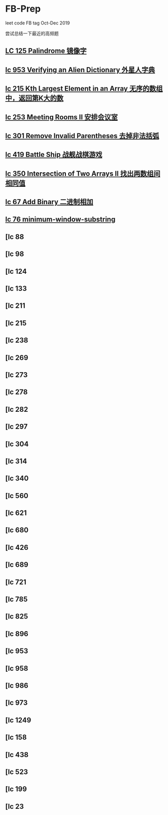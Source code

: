 # FB-Prep
leet code FB tag Oct-Dec 2019

尝试总结一下最近的高频题
## [LC 125 Palindrome 镜像字](https://github.com/azl397985856/leetcode/blob/master/problems/125.valid-palindrome.md)
## [lc 953 Verifying an Alien Dictionary 外星人字典](https://github.com/sam890306/FB-Prep/blob/master/lc953.md)
## [lc 215 Kth Largest Element in an Array 无序的数组中，返回第K大的数](https://github.com/azl397985856/leetcode/blob/master/problems/215.kth-largest-element-in-an-array.md)
## [lc 253 Meeting Rooms II 安排会议室](https://github.com/sam890306/FB-Prep/blob/master/lc-253.md)
## [lc 301 Remove Invalid Parentheses 去掉非法括弧](https://github.com/azl397985856/leetcode/blob/master/problems/301.remove-invalid-parentheses.md)
## [lc 419 Battle Ship 战舰战棋游戏](https://github.com/sam890306/FB-Prep/blob/master/lc%20419.md)
## [lc 350  Intersection of Two Arrays II 找出两数组间相同值](https://github.com/sam890306/FB-Prep/blob/master/lc-350.md)
## [lc 67 Add Binary 二进制相加](https://github.com/sam890306/FB-Prep/blob/master/lc-67.md)
## [lc 76 minimum-window-substring](https://github.com/sam890306/FB-Prep/blob/master/lc-76.md)
## [lc 88
## [lc 98
## [lc 124
## [lc 133
## [lc 211
## [lc 215
## [lc 238
## [lc 269
## [lc 273
## [lc 278
## [lc 282
## [lc 297
## [lc 304
## [lc 314
## [lc 340
## [lc 560
## [lc 621
## [lc 680
## [lc 426
## [lc 689
## [lc 721
## [lc 785
## [lc 825
## [lc 896
## [lc 953
## [lc 958
## [lc 986
## [lc 973
## [lc 1249
## [lc 158
## [lc 438
## [lc 523
## [lc 199
## [lc 23





